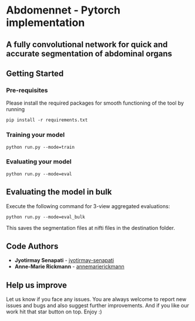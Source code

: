 # Abdomennet - Pytorch implementation

A fully convolutional network for quick and accurate segmentation of abdominal organs
-----------------------------------------------------------
## Getting Started

### Pre-requisites
Please install the required packages for smooth functioning of the tool by running
```
pip install -r requirements.txt
```

### Training your model

```
python run.py --mode=train
```

### Evaluating your model

```
python run.py --mode=eval
```

## Evaluating the model in bulk

Execute the following command for 3-view aggregated evaluations:
```
python run.py --mode=eval_bulk
```
This saves the segmentation files at nifti files in the destination folder.

## Code Authors

* **Jyotirmay Senapati**  - [jyotirmay-senapati](https://www.linkedin.com/in/jyotirmay-senapati/)
* **Anne-Marie Rickmann**  - [annemarierickmann](https://www.linkedin.com/in/annemarierickmann/)


## Help us improve
Let us know if you face any issues. You are always welcome to report new issues and bugs and also suggest further improvements. And if you like our work hit that star button on top. Enjoy :)